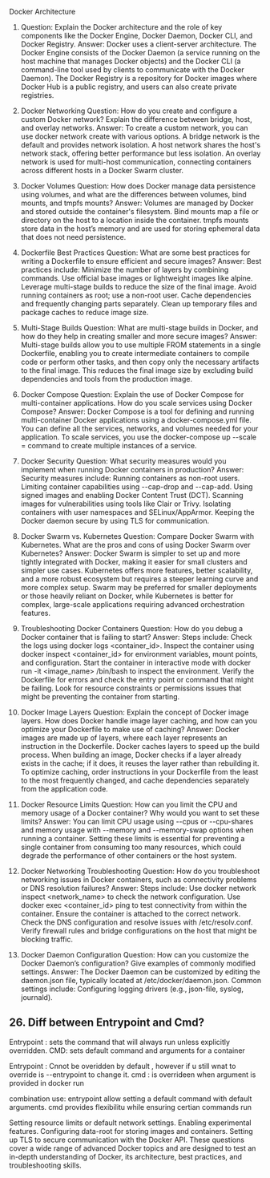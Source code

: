  Docker Architecture
1. Question:
Explain the Docker architecture and the role of key components like the Docker Engine, Docker Daemon, Docker CLI, and Docker Registry.
Answer: Docker uses a client-server architecture. The Docker Engine consists of the Docker Daemon (a service running on the host machine that manages Docker objects) and the Docker CLI (a command-line tool used by clients to communicate with the Docker Daemon). The Docker Registry is a repository for Docker images where Docker Hub is a public registry, and users can also create private registries.

2. Docker Networking
Question: How do you create and configure a custom Docker network? Explain the difference between bridge, host, and overlay networks.
Answer: To create a custom network, you can use docker network create with various options. A bridge network is the default and provides network isolation. A host network shares the host's network stack, offering better performance but less isolation. An overlay network is used for multi-host communication, connecting containers across different hosts in a Docker Swarm cluster.

6. Docker Volumes
Question: How does Docker manage data persistence using volumes, and what are the differences between volumes, bind mounts, and tmpfs mounts?
Answer: Volumes are managed by Docker and stored outside the container's filesystem. Bind mounts map a file or directory on the host to a location inside the container. tmpfs mounts store data in the host’s memory and are used for storing ephemeral data that does not need persistence.

7. Dockerfile Best Practices
Question: What are some best practices for writing a Dockerfile to ensure efficient and secure images?
Answer: Best practices include:
Minimize the number of layers by combining commands.
Use official base images or lightweight images like alpine.
Leverage multi-stage builds to reduce the size of the final image.
Avoid running containers as root; use a non-root user.
Cache dependencies and frequently changing parts separately.
Clean up temporary files and package caches to reduce image size.

9. Multi-Stage Builds
Question: What are multi-stage builds in Docker, and how do they help in creating smaller and more secure images?
Answer: Multi-stage builds allow you to use multiple FROM statements in a single Dockerfile, enabling you to create intermediate containers to compile code or perform other tasks, and then copy only the necessary artifacts to the final image. This reduces the final image size by excluding build dependencies and tools from the production image.

11. Docker Compose
Question: Explain the use of Docker Compose for multi-container applications. How do you scale services using Docker Compose?
Answer: Docker Compose is a tool for defining and running multi-container Docker applications using a docker-compose.yml file. You can define all the services, networks, and volumes needed for your application. To scale services, you use the docker-compose up --scale <service>=<replicas> command to create multiple instances of a service.

13. Docker Security
Question: What security measures would you implement when running Docker containers in production?
Answer: Security measures include:
Running containers as non-root users.
Limiting container capabilities using --cap-drop and --cap-add.
Using signed images and enabling Docker Content Trust (DCT).
Scanning images for vulnerabilities using tools like Clair or Trivy.
Isolating containers with user namespaces and SELinux/AppArmor.
Keeping the Docker daemon secure by using TLS for communication.

15. Docker Swarm vs. Kubernetes
Question: Compare Docker Swarm with Kubernetes. What are the pros and cons of using Docker Swarm over Kubernetes?
Answer: Docker Swarm is simpler to set up and more tightly integrated with Docker, making it easier for small clusters and simpler use cases. Kubernetes offers more features, better scalability, and a more robust ecosystem but requires a steeper learning curve and more complex setup. Swarm may be preferred for smaller deployments or those heavily reliant on Docker, while Kubernetes is better for complex, large-scale applications requiring advanced orchestration features.

17. Troubleshooting Docker Containers
Question: How do you debug a Docker container that is failing to start?
Answer: Steps include:
Check the logs using docker logs <container_id>.
Inspect the container using docker inspect <container_id> for environment variables, mount points, and configuration.
Start the container in interactive mode with docker run -it <image_name> /bin/bash to inspect the environment.
Verify the Dockerfile for errors and check the entry point or command that might be failing.
Look for resource constraints or permissions issues that might be preventing the container from starting.

19. Docker Image Layers
Question: Explain the concept of Docker image layers. How does Docker handle image layer caching, and how can you optimize your Dockerfile to make use of caching?
Answer: Docker images are made up of layers, where each layer represents an instruction in the Dockerfile. Docker caches layers to speed up the build process. When building an image, Docker checks if a layer already exists in the cache; if it does, it reuses the layer rather than rebuilding it. To optimize caching, order instructions in your Dockerfile from the least to the most frequently changed, and cache dependencies separately from the application code.

21. Docker Resource Limits
Question: How can you limit the CPU and memory usage of a Docker container? Why would you want to set these limits?
Answer: You can limit CPU usage using --cpus or --cpu-shares and memory usage with --memory and --memory-swap options when running a container. Setting these limits is essential for preventing a single container from consuming too many resources, which could degrade the performance of other containers or the host system.

23. Docker Networking Troubleshooting
Question: How do you troubleshoot networking issues in Docker containers, such as connectivity problems or DNS resolution failures?
Answer: Steps include:
Use docker network inspect <network_name> to check the network configuration.
Use docker exec <container_id> ping <target> to test connectivity from within the container.
Ensure the container is attached to the correct network.
Check the DNS configuration and resolve issues with /etc/resolv.conf.
Verify firewall rules and bridge configurations on the host that might be blocking traffic.

25. Docker Daemon Configuration
Question: How can you customize the Docker Daemon’s configuration? Give examples of commonly modified settings.
Answer: The Docker Daemon can be customized by editing the daemon.json file, typically located at /etc/docker/daemon.json. Common settings include:
Configuring logging drivers (e.g., json-file, syslog, journald).

## 26. Diff between Entrypoint and Cmd?

Entrypoint : sets the command that will always run unless explicitly overridden.
CMD: sets default command and arguments for a container

Entrypoint : Cnnot be overidden by default , however if u still wnat to override is --entrypoint to change it.
cmd : is overrideen when argument is provided in docker run

combination use: entrypoint allow setting a default command with default arguments. cmd provides flexibilitu while ensuring certian commands run
    
Setting resource limits or default network settings.
Enabling experimental features.
Configuring data-root for storing images and containers.
Setting up TLS to secure communication with the Docker API.
These questions cover a wide range of advanced Docker topics and are designed to test an in-depth understanding of Docker, its architecture, best practices, and troubleshooting skills.

